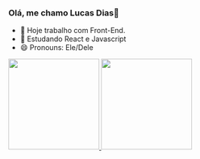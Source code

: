 ### Olá, me chamo Lucas Dias👋

<!--
**LucasFDias/LucasFDias** is a ✨ _special_ ✨ repository because its `README.md` (this file) appears on your GitHub profile.
-->

- 🔭 Hoje trabalho com Front-End.
- 🌱 Estudando React e Javascript
- 😄 Pronouns: Ele/Dele
<!--- 👯 I’m looking to collaborate on ...
- 🤔 I’m looking for help with ...
- 💬 Ask me about ...
- 📫 How to reach me: ...
- ⚡ Fun fact: ...-->

<div>
  <a href='https://github.com/LucasFDias/'/>
  <img height='180em' src='https://github.readme.stats.vercel.app/api?username=LucasFDias&show_icons=true&theme=dracula&include_all_Commits=true&count_private=true'/>
  <img height='180em' src='https://github.readme.stats.vercel.app/api/top_langs/?username=LucasFDias&layout=compact&theme=dracula&langs_count=168'/>
</div>
